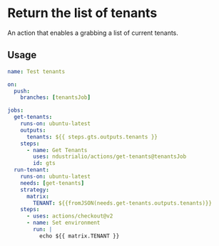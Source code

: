 # Return the list of tenants

An action that enables a grabbing a list of current tenants.

## Usage

```yaml
name: Test tenants

on:
  push:
    branches: [tenantsJob]

jobs:
  get-tenants:
    runs-on: ubuntu-latest
    outputs:
      tenants: ${{ steps.gts.outputs.tenants }}
    steps:
      - name: Get Tenants
        uses: ndustrialio/actions/get-tenants@tenantsJob
        id: gts
  run-tenant:
    runs-on: ubuntu-latest
    needs: [get-tenants]
    strategy:
      matrix:
        TENANT: ${{fromJSON(needs.get-tenants.outputs.tenants)}}
    steps:
      - uses: actions/checkout@v2
      - name: Set environment
        run: |
          echo ${{ matrix.TENANT }}
```